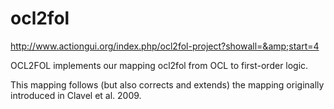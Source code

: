 # ocl2fol
http://www.actiongui.org/index.php/ocl2fol-project?showall=&amp;start=4

OCL2FOL implements our mapping ocl2fol from OCL to first-order logic.

This mapping follows (but also corrects and extends) the mapping originally introduced in Clavel et al. 2009.
